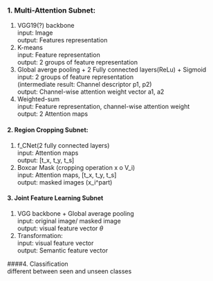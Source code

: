 ### 1. Multi-Attention Subnet: 
1. VGG19(?) backbone  <br /> 
 input: Image  <br /> 
 output: Features representation  <br /> 
2. K-means  <br /> 
    input: Feature representation <br /> 
    output: 2 groups of feature representation <br /> 
3. Global averge pooling + 2 Fully connected layers(ReLu) + Sigmoid <br /> 
input: 2 groups of feature representation  <br /> 
(intermediate result: Channel descriptor p1, p2)  <br /> 
output: Channel-wise attention weight vector a1, a2 <br /> 
4. Weighted-sum <br /> 
input: Feature representation, channel-wise attention weight <br /> 
output: 2 Attention maps <br /> 

#### 2. Region Cropping Subnet:  
1. f_CNet(2 fully connected layers) <br /> 
input: Attention maps <br /> 
output: [t_x, t_y, t_s] <br /> 
2. Boxcar Mask (cropping operation x o V_i)  <br /> 
input: Attention maps, [t_x, t_y, t_s] <br /> 
output: masked images (x_i^part) <br /> 

#### 3. Joint Feature Learning Subnet
1. VGG backbone + Global average pooling <br /> 
input: original image/ masked image <br /> 
output: visual feature vector $\theta$ <br /> 
2. Transformation: <br /> 
input: visual feature vector <br /> 
output: Semantic feature vector <br /> 

####4. Classification <br /> 
different between seen and unseen classes <br /> 

